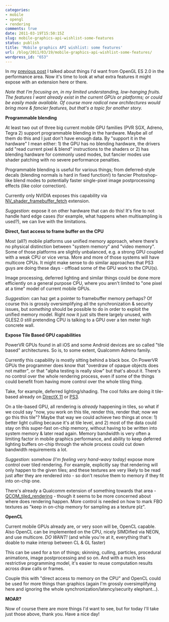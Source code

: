 ```yaml
---
categories:
- mobile
- opengl
- rendering
comments: true
date: 2011-03-19T15:50:15Z
slug: mobile-graphics-api-wishlist-some-features
status: publish
title: 'Mobile graphics API wishlist: some features'
url: /blog/2011/03/19/mobile-graphics-api-wishlist-some-features/
wordpress_id: "653"
---
```


In my [previous post](/blog/2011/03/04/mobile-graphics-api-wishlist-performance/) I talked about things I'd want from OpenGL ES 2.0 in the performance area. Now it's time to look at what extra features it might expose with an extension here or there.

_Note that I’m focusing on, in my limited understanding, low-hanging fruits. The features I want already exist in the current GPUs or platforms; or could be easily made available. Of course more radical new architectures would bring more & fancier features, but that's a topic for another story._


**Programmable blending**

At least two out of three big current mobile GPU families (PVR SGX, Adreno, Tegra 2) support programmable blending in the hardware. Maybe all of them do this and I just don't have enough data. By "support it in the hardware" I mean either: 1) the GPU has no blending hardware, the drivers add "read current pixel & blend" instructions to the shaders or 2) has blending hardware for commonly used modes, but fancier modes use shader patching with no severe performance penalties.

Programmable blending is useful for various things; from deferred-style decals (blending normals is hard in fixed function!) to fancier Photoshop-like blend modes to potentially faster single-pixel image postprocessing effects (like color correction).

Currently only NVIDIA exposes this capability via [NV_shader_framebuffer_fetch](http://developer.download.nvidia.com/tegra/docs/tegra_gles2_development.pdf) extension.

_Suggestion_: expose it on other hardware that can do this! It's fine to not handle hard edge cases (for example, what happens when multisampling is used?), we can live with the limitations.


**Direct, fast access to frame buffer on the CPU**

Most (all?) mobile platforms use unified memory approach, where there's no physical distinction between "system memory" and "video memory". Some of those platforms are slightly unbalanced, e.g. a strong GPU coupled with a weak CPU or vice versa. More and more of those systems will have multicore CPUs. It might make sense to do similar approaches that PS3 guys are doing these days - offload some of the GPU work to the CPU(s).

Image processing, deferred lighting and similar things could be done more efficiently on a general purpose CPU, where you aren't limited to "one pixel at a time" model of current mobile GPUs.

_Suggestion_: can haz get a pointer to framebuffer memory perhaps? Of course this is grossly oversimplifying all the synchronization & security issues, but _something_ should be possible to do in order to exploit the unified memory model. Right now it just sits there largely unused, with GLES2.0 still pretending CPU is talking to a GPU over a ten meter high concrete wall.


**Expose Tile Based GPU capabilities**

PowerVR GPUs found in all iOS and some Android devices are so called "tile based" architectures. So is, to some extent, Qualcomm Adreno family.

Currently this capability is mostly sitting behind a black box. On PowerVR GPUs the programmer does know that "overdraw of opaque objects does not matter", or that "alpha testing is really slow" but that's about it. There's no control over the whole rendering process, even if some of the things could benefit from having more control over the whole tiling thing.

Take, for example, deferred lighting/shading. The cool folks are doing it tile-based already on [DirectX 11](http://www.slideshare.net/DICEStudio/directx-11-rendering-in-battlefield-3?from=ss_embed) or [PS3](http://www.slideshare.net/DICEStudio/spubased-deferred-shading-in-battlefield-3-for-playstation-3?from=ss_embed).

On a tile-based GPU, all rendering is _already_ happening in tiles, so what if we could say "now, you work on this tile, render this, render that; now we go this this tile"? Maybe that way we could achieve two things at once: 1) better light culling because it's at tile level, and 2) most of the data could stay on this super-fast on-chip memory, without having to be written into system memory & later read again. Memory bandwidth is very often a limiting factor in mobile graphics performance, and ability to keep deferred lighting buffers on-chip through the whole process could cut down bandwidth requirements a lot.

_Suggestion_: somehow _(I'm feeling very hand-wavy today)_ expose more control over tiled rendering. For example, explicitly say that rendering will only happen to the given tiles; and these textures are very likely to be read just after they are rendered into - so don't resolve them to memory if they fit into on-chip one.

There's already a Qualcomm extension of something towards that area - [QCOM_tiled_rendering](http://www.khronos.org/registry/gles/extensions/QCOM/QCOM_tiled_rendering.txt) - though it seems to be more concerned about where does rendering happen. More control is needed on how to mark FBO textures as "keep in on-chip memory for sampling as a texture plz".


**OpenCL**

Current mobile GPUs already are, or very soon will be, OpenCL capable. Also OpenCL can be implemented on the CPU, nicely SIMDified via NEON, and use multicore. _DO WANT!_ (and while you're at it, everything that's doable to make interop between CL & GL faster)

This can be used for a ton of things; skinning, culling, particles, procedural animations, image postprocessing and so on. And with a much less restrictive programming model, it's easier to reuse computation results across draw calls or frames.

Couple this with "direct access to memory on the CPU" and OpenCL could be used for more things than graphics (again I'm grossly oversimplifying here and ignoring the whole synchronization/latency/security elephant...).

**MOAR?**

Now of course there are more things I'd want to see, but for today I'll take just those above, thank you. Have a nice day!
